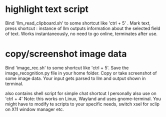 # highlight text script
Bind 'llm_read_clipboard.sh' to some shortcut like 'ctrl + 5' .  Mark text, press shortcut : instance of llm outputs information about the selected field of text.  Works instantaneously, no need to go online, terminates after use.
# copy/screenshot image data
Bind 'image_rec.sh' to some shortcut like 'ctrl + 5'. Save the image_recognition.py file in your home folder. Copy or take screenshot of some image data. Your input gets parsed to llm and output shown in terminal.

also contains shell script for simple chat shortcut I personally also use on 'ctrl + 4'
Note: this works on Linux, Wayland and uses gnome-terminal. You might have to modify te scripts to your specific needs, switch xsel for xclip on X11 window manager etc.

